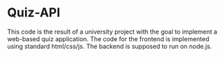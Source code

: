 # Quiz-API
This code is the result of a university project with the goal to implement a web-based quiz application. The code for the frontend is implemented using standard html/css/js. The backend is supposed to run on node.js.
